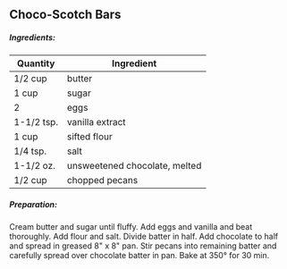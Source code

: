 
## Choco-Scotch Bars

##### Ingredients:

| Quantity           |    Ingredient|
|--------------------| -------------------------------------|
 | 1/2 cup            | butter|
 | 1 cup              | sugar|
 | 2                  | eggs|
 | 1-1/2 tsp.         | vanilla extract|
 | 1 cup              | sifted flour|
 | 1/4 tsp.           | salt|
 | 1-1/2 oz.          | unsweetened chocolate, melted|
 | 1/2 cup            | chopped pecans|

##### Preparation:
Cream butter and sugar until fluffy.  Add eggs and vanilla and beat thoroughly.
Add flour and salt.  Divide batter in half. Add chocolate to half and spread in
greased 8" x 8" pan.  Stir pecans into remaining batter and carefully spread
over chocolate batter in pan. Bake at 350&deg; for 30 min.

